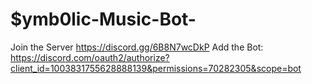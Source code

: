 # $ymb0lic-Music-Bot-

Join the Server https://discord.gg/6B8N7wcDkP
Add the Bot: https://discord.com/oauth2/authorize?client_id=1003831755628888139&permissions=70282305&scope=bot
